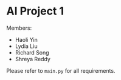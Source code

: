 # AI Project 1

Members: 
- Haoli Yin
- Lydia Liu
- Richard Song
- Shreya Reddy

Please refer to `main.py` for all requirements. 